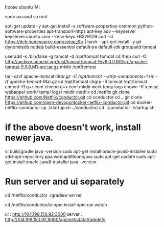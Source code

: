 hoose ubuntu 14: 

sudo passwd
su root

apt-get update -y
apt-get install -y software-properties-common python-software-properties apt-transport-https
apt-key adv --keyserver keyserver.ubuntu.com --recv-keys FB3291D9
curl -sL https://deb.nodesource.com/setup_6.x |  bash - 
apt-get install -y git dynomitedb nodejs build-essential default-jre default-jdk
groupadd tomcat

useradd -s /bin/false -g tomcat -d /opt/tomcat tomcat
cd /tmp
curl -O http://archive.apache.org/dist/tomcat/tomcat-9/v9.0.0.M1/src/apache-tomcat-9.0.0.M1-src.tar.gz
 mkdir /opt/tomcat

 tar -xzvf apache-tomcat-9*tar.gz -C /opt/tomcat --strip-components=1
 rm -rf apache-tomcat-9*tar.gz
 cd /opt/tomcat
 chgrp -R tomcat /opt/tomcat
 chmod -R g+r conf
 chmod g+x conf
 mkdir work temp logs
 chown -R tomcat webapps/ work/ temp/ logs/ 
 mkdir /netflix
 cd /netflix
 git clone https://github.com/Netflix/conductor.git
 cd conductor
 cd ..
 git clone https://github.com/open-devops/docker-netflix-conductor.git
 cd docker-netflix-conductor
 cp ./startup.sh ../conductor/
 cd ../conductor
 ./startup.sh

 # if the above doesn't work, install newer java.

 vi build.gradle 
 java -version
 sudo apt-get install oracle-java8-installer
 sudo add-apt-repository ppa:webupd8team/java
 sudo apt-get update
 sudo apt-get install oracle-java8-installer
 java -version

 # Run server and ui separately

 cd /netflix/conductor
 ./gradlew server

 cd /netflix/conductor/ui
 npm install
 npm run watch

 ui : http://104.198.150.92:3000
 server : http://104.198.150.92:8080/api/metadata/taskdefs
